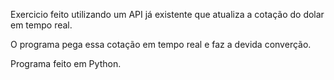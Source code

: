 Exercicio feito utilizando um API já existente que atualiza a cotação do dolar em tempo real.

O programa pega essa cotação em tempo real e faz a devida converção.

Programa feito em Python.

